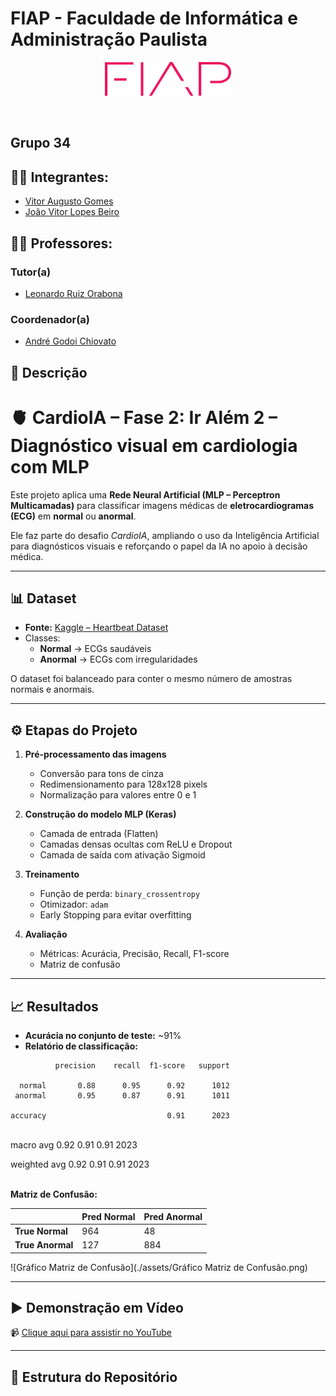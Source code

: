 # FIAP - Faculdade de Informática e Administração Paulista

<p align="center">
  <a href="https://www.fiap.com.br/">
    <img src="./assets/logo-fiap.png" alt="FIAP - Faculdade de Informática e Administração Paulista" style="border:0; width:40%; height:40%;">
  </a>
</p>

<br>


## Grupo 34

## 👨‍🎓 Integrantes: 
- <a href="https://www.linkedin.com/in/vittor-augusto/">Vitor Augusto Gomes</a>
- <a href="https://www.linkedin.com/in/jo%C3%A3o-vitor-lopes-beiro-59a007248/">João Vitor Lopes Beiro</a>

## 👩‍🏫 Professores:
### Tutor(a) 
- <a href="https://www.linkedin.com/in/leonardoorabona/">Leonardo Ruiz Orabona</a>
### Coordenador(a)
- <a href="https://www.linkedin.com/in/profandregodoi/">André Godoi Chiovato</a>


## 📜 Descrição


# 🫀 CardioIA – Fase 2: Ir Além 2 – Diagnóstico visual em cardiologia com MLP

Este projeto aplica uma **Rede Neural Artificial (MLP – Perceptron Multicamadas)** para classificar imagens médicas de **eletrocardiogramas (ECG)** em **normal** ou **anormal**.  

Ele faz parte do desafio *CardioIA*, ampliando o uso da Inteligência Artificial para diagnósticos visuais e reforçando o papel da IA no apoio à decisão médica.

---

## 📊 Dataset

- **Fonte:** [Kaggle – Heartbeat Dataset](https://www.kaggle.com/datasets/shayanfazeli/heartbeat)  
- Classes:  
  - **Normal** → ECGs saudáveis  
  - **Anormal** → ECGs com irregularidades  

O dataset foi balanceado para conter o mesmo número de amostras normais e anormais.

---

## ⚙️ Etapas do Projeto

1. **Pré-processamento das imagens**
   - Conversão para tons de cinza
   - Redimensionamento para 128x128 pixels
   - Normalização para valores entre 0 e 1  

2. **Construção do modelo MLP (Keras)**
   - Camada de entrada (Flatten)  
   - Camadas densas ocultas com ReLU e Dropout  
   - Camada de saída com ativação Sigmoid  

3. **Treinamento**
   - Função de perda: `binary_crossentropy`  
   - Otimizador: `adam`  
   - Early Stopping para evitar overfitting  

4. **Avaliação**
   - Métricas: Acurácia, Precisão, Recall, F1-score  
   - Matriz de confusão  

---

## 📈 Resultados

- **Acurácia no conjunto de teste:** ~91%  
- **Relatório de classificação:**

```
          precision    recall  f1-score   support

  normal       0.88      0.95      0.92      1012
 anormal       0.95      0.87      0.91      1011

accuracy                           0.91      2023
```

<br>
macro avg 0.92 0.91 0.91 2023

weighted avg 0.92 0.91 0.91 2023
<br><br>

**Matriz de Confusão:**

|               | Pred Normal | Pred Anormal |
|---------------|-------------|--------------|
| **True Normal**   | 964         | 48           |
| **True Anormal**  | 127         | 884          |

![Gráfico Matriz de Confusão](./assets/Gráfico Matriz de Confusão.png)


---

## ▶️ Demonstração em Vídeo

📹 [Clique aqui para assistir no YouTube](COLOQUE_AQUI_O_LINK_NAO_LISTADO)  

---

## 📂 Estrutura do Repositório


